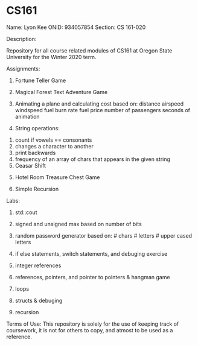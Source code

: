 # CS161
Name: Lyon Kee
ONID: 934057854
Section: CS 161-020

Description:

Repository for all course related modules of CS161 at Oregon State University for the Winter 2020 term.

Assignments:

1) Fortune Teller Game

2) Magical Forest Text Adventure Game

3) Animating a plane and calculating cost based on:
distance
airspeed
windspeed
fuel burn rate
fuel price
number of passengers
seconds of animation

4) String operations:
1. count if vowels == consonants
2. changes a character to another
3. print backwards
4. frequency of an array of chars that appears in the given string
5. Ceasar Shift

5) Hotel Room Treasure Chest Game

6) Simple Recursion

Labs:

1) std::cout

2) signed and unsigned max based on number of bits

3) random password generator based on:
\# chars
\# letters
\# upper cased letters

4) if else statements, switch statements, and debuging exercise

5) integer references

6) references, pointers, and pointer to pointers & hangman game

7) loops

8) structs & debuging

9) recursion

Terms of Use:
This repository is solely for the use of keeping track of coursework, it is not for others to copy, and atmost to be used as a reference.
